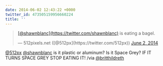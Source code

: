 ```yaml
---
date: 2014-06-02 12:43:22 +0000
twitter_id: 473505159956660224
title: ''
---
```


<blockquote class="twitter-tweet"><p lang="en" dir="ltr"><a href="https://twitter.com/shawnblanc?ref_src=twsrc%5Etfw">[@shawnblanc](https://twitter.com/shawnblanc)</a> is eating a bagel.</p>&mdash; 512pixels.net ([@512px](https://twitter.com/512px)) <a href="https://twitter.com/512px/status/473498955938922496?ref_src=twsrc%5Etfw">June 2, 2014</a></blockquote>
<script async src="https://platform.twitter.com/widgets.js" charset="utf-8"></script>

[@512px](https://twitter.com/512px) [@shawnblanc](https://twitter.com/shawnblanc) is it plastic or aluminum? Is it Space Grey? IF IT TURNS SPACE GREY STOP EATING IT! /via [@britthildreth](https://twitter.com/britthildreth)
